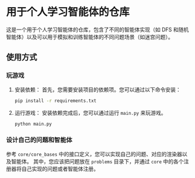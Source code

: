 # 用于个人学习智能体的仓库

这是一个用于个人学习智能体的仓库，包含了不同的智能体实现（如 DFS 和随机智能体）以及可以用于模拟和训练智能体的不同问题场景（如迷宫问题）。

## 使用方式

### 玩游戏

1. 安装依赖：
   首先，您需要安装项目的依赖项。您可以通过以下命令安装：

    ```bash
    pip install -r requirements.txt
    ```

2. 运行游戏：
   安装依赖完成后，您可以通过运行 `main.py` 来玩游戏。

    ```bash
    python main.py
    ```

### 设计自己的问题和智能体

参考 `core/core_bases` 中的接口定义，您可以实现自己的问题、对应的渲染器以及智能体。
其中，您应该把问题放在 `problems` 目录下，并通过 `core` 中的各个注册器将自己实现的问题或者智能体注册。

